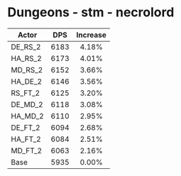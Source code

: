 # Dungeons - stm - necrolord
| Actor | DPS | Increase |
|---|:---:|:---:|
|DE_RS_2|6183|4.18%|
|HA_RS_2|6173|4.01%|
|MD_RS_2|6152|3.66%|
|HA_DE_2|6146|3.56%|
|RS_FT_2|6125|3.20%|
|DE_MD_2|6118|3.08%|
|HA_MD_2|6110|2.95%|
|DE_FT_2|6094|2.68%|
|HA_FT_2|6084|2.51%|
|MD_FT_2|6063|2.16%|
|Base|5935|0.00%|
